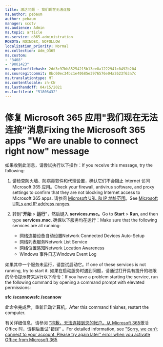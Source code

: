```yaml
---
title: 激活问题 - 我们现在无法连接
ms.author: pebaum
author: pebaum
manager: scotv
ms.audience: Admin
ms.topic: article
ms.service: o365-administration
ROBOTS: NOINDEX, NOFOLLOW
localization_priority: Normal
ms.collection: Adm_O365
ms.custom:
- "3408"
- "9001423"
ms.openlocfilehash: 2dd3c97bb85254215b13ee8a1222941c0492b204
ms.sourcegitcommit: 8bc60ec34bc1e40685e3976576e04a2623f63a7c
ms.translationtype: MT
ms.contentlocale: zh-CN
ms.lasthandoff: 04/15/2021
ms.locfileid: "51806432"
---
```

# <a name="fixing-the-microsoft-365-apps-we-are-unable-to-connect-right-now-message"></a><span data-ttu-id="3e467-102">修复 Microsoft 365 应用"我们现在无法连接"消息</span><span class="sxs-lookup"><span data-stu-id="3e467-102">Fixing the Microsoft 365 apps "We are unable to connect right now" message</span></span>

<span data-ttu-id="3e467-103">如果收到此消息，请尝试执行以下操作：</span><span class="sxs-lookup"><span data-stu-id="3e467-103">If you receive this message, try the following:</span></span>

1. <span data-ttu-id="3e467-104">请检查防火墙、防病毒软件和代理设置，确认它们不会阻止 Internet 访问 Microsoft 365 应用。</span><span class="sxs-lookup"><span data-stu-id="3e467-104">Check your firewall, antivirus software, and proxy settings to confirm that they are not blocking Internet access to Microsoft 365 apps.</span></span> <span data-ttu-id="3e467-105">请参阅 [Microsoft URL 和 IP 地址范围](https://docs.microsoft.com/office365/enterprise/urls-and-ip-address-ranges)。</span><span class="sxs-lookup"><span data-stu-id="3e467-105">See [Microsoft URLs and IP address ranges](https://docs.microsoft.com/office365/enterprise/urls-and-ip-address-ranges).</span></span>

2. <span data-ttu-id="3e467-106">转到"**开始**  >  **运行**"，然后键入 **services.msc。**</span><span class="sxs-lookup"><span data-stu-id="3e467-106">Go to **Start** > **Run**, and then type **services.msc**.</span></span> <span data-ttu-id="3e467-107">确保以下服务均在运行：</span><span class="sxs-lookup"><span data-stu-id="3e467-107">Make sure that the following services are all running:</span></span>
    - <span data-ttu-id="3e467-108">网络连接设备自动设置</span><span class="sxs-lookup"><span data-stu-id="3e467-108">Network Connected Devices Auto-Setup</span></span>
    - <span data-ttu-id="3e467-109">网络列表服务</span><span class="sxs-lookup"><span data-stu-id="3e467-109">Network List Service</span></span>
    - <span data-ttu-id="3e467-110">网络位置感知</span><span class="sxs-lookup"><span data-stu-id="3e467-110">Network Location Awareness</span></span>
    - <span data-ttu-id="3e467-111">Windows 事件日志</span><span class="sxs-lookup"><span data-stu-id="3e467-111">Windows Event Log</span></span>

<span data-ttu-id="3e467-112">如果其中一个服务未运行，请尝试启动它。</span><span class="sxs-lookup"><span data-stu-id="3e467-112">If one of these services is not running, try to start it.</span></span> <span data-ttu-id="3e467-113">如果在启动服务时遇到问题，请通过打开具有提升的权限的命令提示符来运行以下命令：</span><span class="sxs-lookup"><span data-stu-id="3e467-113">If you have a problem starting the service, run the following command by opening a command prompt with elevated permissions:</span></span>

<span data-ttu-id="3e467-114">**sfc /scannow**</span><span class="sxs-lookup"><span data-stu-id="3e467-114">**sfc /scannow**</span></span>

<span data-ttu-id="3e467-115">此命令完成后，重新启动计算机。</span><span class="sxs-lookup"><span data-stu-id="3e467-115">After this command finishes, restart the computer.</span></span>

<span data-ttu-id="3e467-116">有关详细信息，请参阅 ["抱歉，无法连接到您的帐户。从 Microsoft 365](https://docs.microsoft.com/office/troubleshoot/activation-installation/issue-when-activate-office-from-office-365)激活 Office 时，请稍后重试"错误" 。</span><span class="sxs-lookup"><span data-stu-id="3e467-116">For detailed information, see ["Sorry, we can't connect to your account. Please try again later" error when you activate Office from Microsoft 365](https://docs.microsoft.com/office/troubleshoot/activation-installation/issue-when-activate-office-from-office-365).</span></span>
